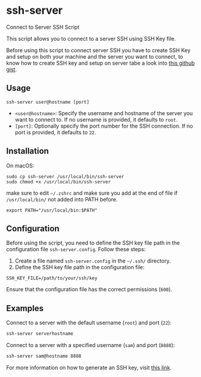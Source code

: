 # ssh-server

Connect to Server SSH Script

This script allows you to connect to a server SSH using SSH Key file.

Before using this script to connect server SSH you have to create SSH Key and setup on both your machine and the server you want to connect, to know how to create SSH key and setup on server tabe a look into [this github gist](https://gist.github.com/mshannaq/9d17d5a94997318d967739ebc46f5a44).

## Usage

```
ssh-server user@hostname [port]
```

- `<user@hostname>`: Specify the username and hostname of the server you want to connect to. If no username is provided, it defaults to `root`.
- `[port]`: Optionally specify the port number for the SSH connection. If no port is provided, it defaults to `22`.


## Installation

On macOS:

```
sudo cp ssh-server /usr/local/bin/ssh-server
sudo chmod +x /usr/local/bin/ssh-server
```
make sure to edit `~/.zshrc` and make sure you add at the end of file if `/usr/local/bin/` not added into PATH before.

```
export PATH="/usr/local/bin:$PATH"
```



## Configuration

Before using the script, you need to define the SSH key file path in the configuration file `ssh-server.config`. Follow these steps:

1. Create a file named `ssh-server.config` in the `~/.ssh/` directory.
2. Define the SSH key file path in the configuration file:
```
SSH_KEY_FILE=/path/to/your/ssh/key
```

Ensure that the configuration file has the correct permissions (`600`).

## Examples

Connect to a server with the default username (`root`) and port (`22`):
```bash
ssh-server serverhostname

```

Connect to a server with a specified username (`sam`) and port (`8888`):

```bash
ssh-server sam@hostname 8888

```

For more information on how to generate an SSH key, visit [this link](https://gist.github.com/mshannaq/9d17d5a94997318d967739ebc46f5a44).
